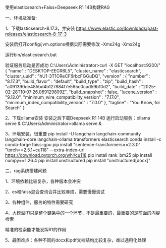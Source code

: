 使用elasticsearch+Faiss+Deepseek R1 14B构建RAG

一、环境及准备:

1、下载lasticsearch-8.17.3，并安装
https://www.elastic.co/downloads/past-releases/elasticsearch-8-17-3

安装后打开config/jvm.options根据实际需要修改
-Xms24g
-Xmx24g

运行bin/elasticsearch.bat

验证服务启动是否成功
C:\Users\Administrator>curl -X GET "localhost:9200/"
{
  "name" : "DESKTOP-EEGR6L5",
  "cluster_name" : "elasticsearch",
  "cluster_uuid" : "hU1-3T1OReCF6rbcFGGuDQ",
  "version" : {
    "number" : "8.17.3",
    "build_flavor" : "default",
    "build_type" : "zip",
    "build_hash" : "a091390de485bd4b127884f7e565c0cad59b10d2",
    "build_date" : "2025-02-28T10:07:26.089129809Z",
    "build_snapshot" : false,
    "lucene_version" : "9.12.0",
    "minimum_wire_compatibility_version" : "7.17.0",
    "minimum_index_compatibility_version" : "7.0.0"
  },
  "tagline" : "You Know, for Search"
}

2、下载ollama安装
安装之后下载Deepseek R1 14B
运行启动服务：ollama serve &
C:\Users\Administrator>ollama serve &

3、环境安装，很重要
pip install -U langchain langchain-community langchain-core langchain-ollama transformers elasticsearch
conda install -c conda-forge faiss-gpu
pip install "sentence-transformers==2.3.0" "torch==2.5.1+cu118" --extra-index-url https://download.pytorch.org/whl/cu118
pip install rank_bm25
pip install numpy==1.26.4
pip install unstructured
pip install "unstructured[docx]"

二、rag系统搭建问题

1、环境依赖比较复杂，各种版本会冲突

2、es和faiss混合查询合并比较麻烦，需要慢慢调试

3、各种组件，服务的特性需要研究

4、大模型R1只是整个链条中的一个环节，不是最重要的，最重要的是前面的内容检索

精准的检索能才能发挥R1的作用

5、最困难点：各种不同的docx和pdf文档结构比较复杂，难以通用化处理

